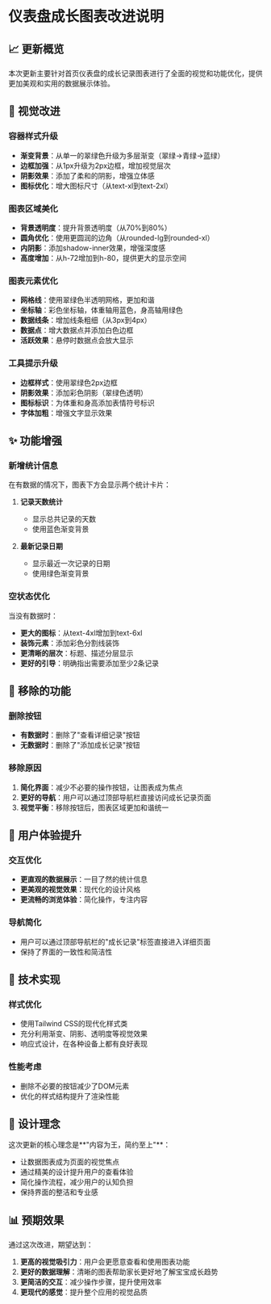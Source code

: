 # 仪表盘成长图表改进说明

## 📈 更新概览

本次更新主要针对首页仪表盘的成长记录图表进行了全面的视觉和功能优化，提供更加美观和实用的数据展示体验。

## 🎨 视觉改进

### 容器样式升级
- **渐变背景**：从单一的翠绿色升级为多层渐变（翠绿→青绿→蓝绿）
- **边框加强**：从1px升级为2px边框，增加视觉层次
- **阴影效果**：添加了柔和的阴影，增强立体感
- **图标优化**：增大图标尺寸（从text-xl到text-2xl）

### 图表区域美化
- **背景透明度**：提升背景透明度（从70%到80%）
- **圆角优化**：使用更圆润的边角（从rounded-lg到rounded-xl）
- **内阴影**：添加shadow-inner效果，增强深度感
- **高度增加**：从h-72增加到h-80，提供更大的显示空间

### 图表元素优化
- **网格线**：使用翠绿色半透明网格，更加和谐
- **坐标轴**：彩色坐标轴，体重轴用蓝色，身高轴用绿色
- **数据线条**：增加线条粗细（从3px到4px）
- **数据点**：增大数据点并添加白色边框
- **活跃效果**：悬停时数据点会放大显示

### 工具提示升级
- **边框样式**：使用翠绿色2px边框
- **阴影效果**：添加彩色阴影（翠绿色透明）
- **图标标识**：为体重和身高添加表情符号标识
- **字体加粗**：增强文字显示效果

## ✨ 功能增强

### 新增统计信息
在有数据的情况下，图表下方会显示两个统计卡片：

1. **记录天数统计**
   - 显示总共记录的天数
   - 使用蓝色渐变背景

2. **最新记录日期**
   - 显示最近一次记录的日期
   - 使用绿色渐变背景

### 空状态优化
当没有数据时：
- **更大的图标**：从text-4xl增加到text-6xl
- **装饰元素**：添加彩色分割线装饰
- **更清晰的层次**：标题、描述分层显示
- **更好的引导**：明确指出需要添加至少2条记录

## 🚫 移除的功能

### 删除按钮
- **有数据时**：删除了"查看详细记录"按钮
- **无数据时**：删除了"添加成长记录"按钮

### 移除原因
1. **简化界面**：减少不必要的操作按钮，让图表成为焦点
2. **更好的导航**：用户可以通过顶部导航栏直接访问成长记录页面
3. **视觉平衡**：移除按钮后，图表区域更加和谐统一

## 📱 用户体验提升

### 交互优化
- **更直观的数据展示**：一目了然的统计信息
- **更美观的视觉效果**：现代化的设计风格
- **更流畅的浏览体验**：简化操作，专注内容

### 导航简化
- 用户可以通过顶部导航栏的"成长记录"标签直接进入详细页面
- 保持了界面的一致性和简洁性

## 🔧 技术实现

### 样式优化
- 使用Tailwind CSS的现代化样式类
- 充分利用渐变、阴影、透明度等视觉效果
- 响应式设计，在各种设备上都有良好表现

### 性能考虑
- 删除不必要的按钮减少了DOM元素
- 优化的样式结构提升了渲染性能

## 🎯 设计理念

这次更新的核心理念是**"内容为王，简约至上"**：
- 让数据图表成为页面的视觉焦点
- 通过精美的设计提升用户的查看体验
- 简化操作流程，减少用户的认知负担
- 保持界面的整洁和专业感

## 📊 预期效果

通过这次改进，期望达到：
1. **更高的视觉吸引力**：用户会更愿意查看和使用图表功能
2. **更好的数据理解**：清晰的图表帮助家长更好地了解宝宝成长趋势
3. **更简洁的交互**：减少操作步骤，提升使用效率
4. **更现代的感觉**：提升整个应用的视觉品质 